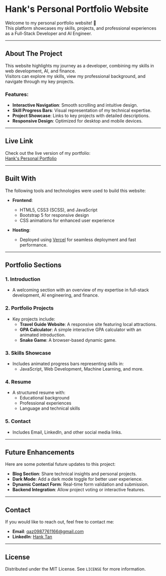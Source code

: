 # Hank's Personal Portfolio Website

Welcome to my personal portfolio website! 🚀  
This platform showcases my skills, projects, and professional experiences as a Full-Stack Developer and AI Engineer.

---

## About The Project

This website highlights my journey as a developer, combining my skills in web development, AI, and finance.  
Visitors can explore my skills, view my professional background, and navigate through my key projects.

### Features:
- **Interactive Navigation**: Smooth scrolling and intuitive design.
- **Skill Progress Bars**: Visual representation of my technical expertise.
- **Project Showcase**: Links to key projects with detailed descriptions.
- **Responsive Design**: Optimized for desktop and mobile devices.

---

## Live Link

Check out the live version of my portfolio:  
[Hank's Personal Portfolio](https://personal-website-ten-dusky.vercel.app/)

---

## Built With

The following tools and technologies were used to build this website:

- **Frontend**:
  - HTML5, CSS3 (SCSS), and JavaScript
  - Bootstrap 5 for responsive design
  - CSS animations for enhanced user experience

- **Hosting**:
  - Deployed using [Vercel](https://vercel.com) for seamless deployment and fast performance.

---

## Portfolio Sections

### 1. Introduction
- A welcoming section with an overview of my expertise in full-stack development, AI engineering, and finance.

### 2. Portfolio Projects
- Key projects include:
  - **Travel Guide Website**: A responsive site featuring local attractions.
  - **GPA Calculator**: A simple interactive GPA calculator with an animated introduction.
  - **Snake Game**: A browser-based dynamic game.

### 3. Skills Showcase
- Includes animated progress bars representing skills in:
  - JavaScript, Web Development, Machine Learning, and more.

### 4. Resume
- A structured resume with:
  - Educational background
  - Professional experiences
  - Language and technical skills

### 5. Contact
- Includes Email, LinkedIn, and other social media links.

---

## Future Enhancements

Here are some potential future updates to this project:
- **Blog Section**: Share technical insights and personal projects.
- **Dark Mode**: Add a dark mode toggle for better user experience.
- **Dynamic Contact Form**: Real-time form validation and submission.
- **Backend Integration**: Allow project voting or interactive features.

---

## Contact

If you would like to reach out, feel free to contact me:

- **Email**: qaz0987761166@gmail.com  
- **LinkedIn**: [Hank Tan](https://www.linkedin.com/in/hank-tan-42a306305)

---

## License

Distributed under the MIT License. See `LICENSE` for more information.



